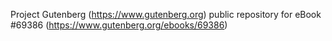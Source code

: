 Project Gutenberg (https://www.gutenberg.org) public repository for
eBook #69386 (https://www.gutenberg.org/ebooks/69386)
